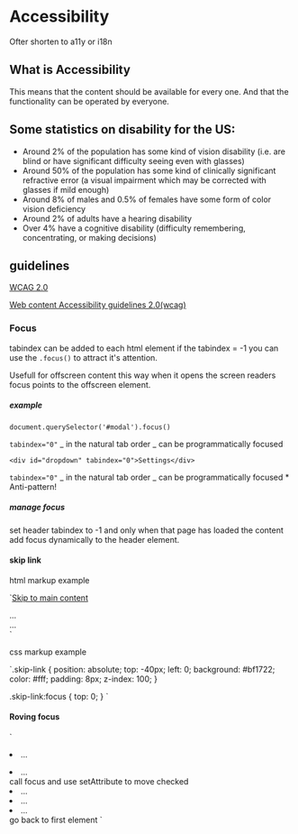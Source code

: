 # Accessibility

Ofter shorten to a11y or i18n

## What is Accessibility

This means that the content should be available for every one.
And that the functionality can be operated by everyone.

## Some statistics on disability for the US:

* Around 2% of the population has some kind of vision disability (i.e. are blind or have significant difficulty seeing even with glasses)
* Around 50% of the population has some kind of clinically significant refractive error (a visual impairment which may be corrected with glasses if mild enough)
* Around 8% of males and 0.5% of females have some form of color vision deficiency
* Around 2% of adults have a hearing disability
* Over 4% have a cognitive disability (difficulty remembering, concentrating, or making decisions)

## guidelines

[WCAG 2.0](https://webaim.org/standards/wcag/checklist)

[Web content Accessibility guidelines 2.0(wcag)](https://www.w3.org/TR/WCAG20/)

### Focus

tabindex can be added to each html element if the tabindex = -1 you can use the `.focus()` to attract it's attention.

Usefull for offscreen content this way when it opens the screen readers focus points to the offscreen element.

##### example

`document.querySelector('#modal').focus()`

`tabindex="0"`
_ in the natural tab order
_ can be programmatically focused

`<div id="dropdown" tabindex="0">Settings</div>`

`tabindex="0"`
_ in the natural tab order
_ can be programmatically focused \* Anti-pattern!

##### manage focus

set header tabindex to -1 and only when that page has loaded the content add focus dynamically to the header element.

#### skip link

html markup example

`<a href="#maincontent" class="skip-link">Skip to main content</a>

<nav>
    ...
</nav>
<main id="maincontent" tabindex="-1">
    ...
</main>
`

css markup example

`.skip-link {
position: absolute;
top: -40px;
left: 0;
background: #bf1722;
color: #fff;
padding: 8px;
z-index: 100;
}

.skip-link:focus {
top: 0;
}
`

#### Roving focus

`<li tabindex="-1" checked>...</li>

 <li tabindex="0">...</li> call focus and use setAttribute to move checked
 <li tabindex="-1">...</li>
 <li tabindex="-1">...</li>
 <li tabindex="-1">...</li> go back to first element
`
